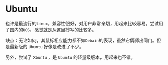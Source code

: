 # Ubuntu

也许是最流行的`Linux`，兼容性很好，对用户非常亲切，用起来比较容易。尝试用了国内的`UOS`，感觉就是从这里抄写的比较多。

缺点：无论如何，其鼠标相应能力都不如`Debain`的表现，虽然它俩师出同门。但是最新版的 `Ubuntu` 好像是改进了不少。

另外，尝试了 `Xbuntu` ，是 `Ubuntu` 的轻量级版本，用起来也不错。
